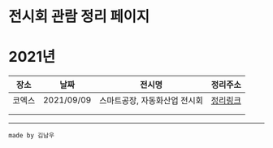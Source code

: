 # 전시회 관람 정리 페이지

# 2021년

|장소|날짜|전시명|정리주소|
|:---:|:---:|:---:|:---:|
|코엑스|2021/09/09|스마트공장, 자동화산업 전시회|[정리링크](./docs/2021/20210909.md)|
| | | | |
| | | | |





---
```
made by 김남우
```



